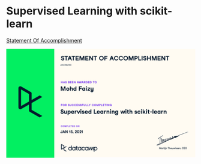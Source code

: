 # Supervised Learning with scikit-learn

[Statement Of Accomplishment](https://www.datacamp.com/statement-of-accomplishment/course/ad3ad1b3c368f53cdd1569252ad0979142750f7d)

 <p align='center'>
  <a href="#">
    <img src='https://github.com/mohd-faizy/CAREER-TRACK-Machine-Learning-Scientist-with-Python/blob/main/_Certificates/%5BCert%5D_01_Supervised%20Learning%20with%20scikit-learn.jpg?raw=true' alt="cert-01">
  </a>
</p>
